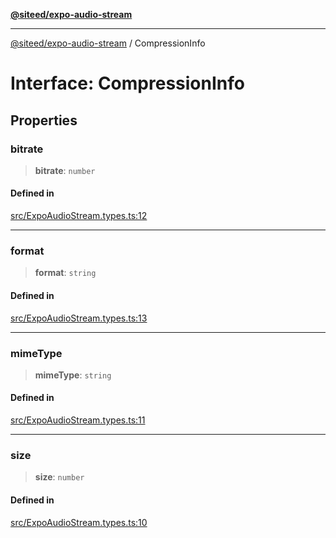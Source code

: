 [**@siteed/expo-audio-stream**](../README.md)

***

[@siteed/expo-audio-stream](../README.md) / CompressionInfo

# Interface: CompressionInfo

## Properties

### bitrate

> **bitrate**: `number`

#### Defined in

[src/ExpoAudioStream.types.ts:12](https://github.com/deeeed/expo-audio-stream/blob/0ff4dfa980836b491e9c80e129a58a745b10a742/packages/expo-audio-stream/src/ExpoAudioStream.types.ts#L12)

***

### format

> **format**: `string`

#### Defined in

[src/ExpoAudioStream.types.ts:13](https://github.com/deeeed/expo-audio-stream/blob/0ff4dfa980836b491e9c80e129a58a745b10a742/packages/expo-audio-stream/src/ExpoAudioStream.types.ts#L13)

***

### mimeType

> **mimeType**: `string`

#### Defined in

[src/ExpoAudioStream.types.ts:11](https://github.com/deeeed/expo-audio-stream/blob/0ff4dfa980836b491e9c80e129a58a745b10a742/packages/expo-audio-stream/src/ExpoAudioStream.types.ts#L11)

***

### size

> **size**: `number`

#### Defined in

[src/ExpoAudioStream.types.ts:10](https://github.com/deeeed/expo-audio-stream/blob/0ff4dfa980836b491e9c80e129a58a745b10a742/packages/expo-audio-stream/src/ExpoAudioStream.types.ts#L10)
